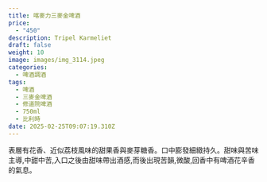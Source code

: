 ```yaml
---
title: 喀麥力三麥金啤酒
price:
  - "450"
description: Tripel Karmeliet
draft: false
weight: 10
image: images/img_3114.jpeg
categories:
  - 啤酒調酒
tags:
  - 啤酒
  - 三麥金啤酒
  - 修道院啤酒
  - 750ml
  - 比利時
date: 2025-02-25T09:07:19.310Z
---
```

表層有花香、近似荔枝風味的甜果香與麥芽糖香。口中膨發細緻持久。甜味與苦味主導,中甜中苦,入口之後由甜味帶出酒感,而後出現苦韻,微酸,回香中有啤酒花辛香的氣息。